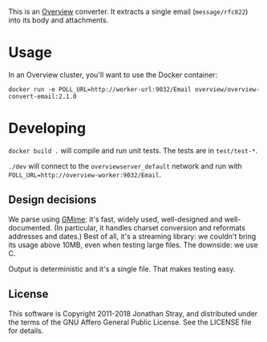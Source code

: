 This is an [Overview](https://github.com/overview/overview-server) converter.
It extracts a single email (`message/rfc822`) into its body and attachments.

Usage
=====

In an Overview cluster, you'll want to use the Docker container:

`docker run -e POLL_URL=http://worker-url:9032/Email overview/overview-convert-email:2.1.0`

Developing
==========

`docker build .` will compile and run unit tests. The tests are in
`test/test-*`.

`./dev` will connect to the `overviewserver_default` network and run with
`POLL_URL=http://overview-worker:9032/Email`.

Design decisions
----------------

We parse using [GMime](https://github.com/jstedfast/gmime): it's fast, widely
used, well-designed and well-documented. (In particular, it handles charset
conversion and reformats addresses and dates.) Best of all, it's a streaming
library: we couldn't bring its usage above 10MB, even when testing large
files. The downside: we use C.

Output is deterministic and it's a single file. That makes testing easy.

License
-------

This software is Copyright 2011-2018 Jonathan Stray, and distributed under the
terms of the GNU Affero General Public License. See the LICENSE file for details.
